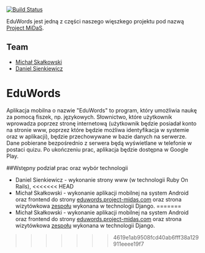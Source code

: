 [![Build Status](https://magnum.travis-ci.com/henio180/EduWords.svg?token=fpanay9Rp4K9owdqG4pN)](https://magnum.travis-ci.com/henio180/EduWords)

EduWords jest jedną z części naszego więszkego projektu pod nazwą [Project MiDaS](http://project-midas.com).

## Team
* [Michał Skałkowski](https://github.com/Michaldwadwa/)
* [Daniel Sienkiewicz](https://github.com/henio180)

# EduWords
Aplikacja mobilna o nazwie "EduWords" to program, który umożliwia naukę za pomocą fiszek, np. językowych. Słownictwo, które użytkownik wprowadza poprzez stronę internetową (użytkownik będzie posiadał konto na stronie www, poprzez które będzie możliwa identyfikacja w systemie oraz w aplikacji), będzie przechowywane w bazie danych na serwerze. Dane pobierane bezpośrednio z serwera będą wyświetlane w telefonie w postaci quizu. Po ukończeniu prac, aplikacja będzie dostępna w Google Play.

##Wstępny podział prac oraz wybór technologii
* Daniel Sienkiewicz - wykonanie strony www (w technologii Ruby On Rails),
<<<<<<< HEAD
* Michał Skałkowski - wykonanie aplikacji mobilnej na system Android oraz frontend do strony [eduwords.project-midas.com](http://eduwords.project-midas.com) oraz strona wizytówkowa [zespołu](https://bitbucket.org/Michaldwadwa/midas-website) wykonana w technologii Django.
=======
* Michał Skałkowski - wykonanie aplikacji mobilnej na system Android oraz frontend do strony [eduwords.project-midas.com](http://eduwords.project-midas.com) oraz strona wizytówkowa [zespołu](https://bitbucket.org/Michaldwadwa/midas-website) wykonana w technologii Django.
>>>>>>> 4619e1ab9508fcd40ab6fff38a129911eeee19f7
